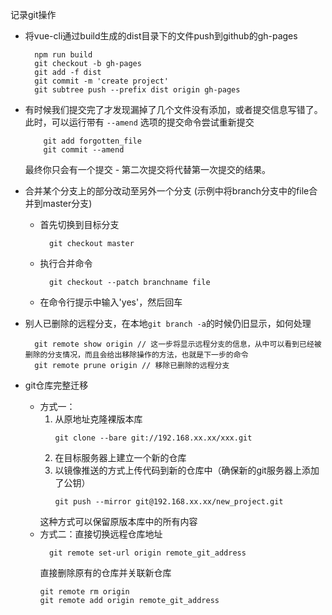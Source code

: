 记录git操作
- 将vue-cli通过build生成的dist目录下的文件push到github的gh-pages  
  ```shell
    npm run build
    git checkout -b gh-pages
    git add -f dist
    git commit -m 'create project'
    git subtree push --prefix dist origin gh-pages

  ```
- 有时候我们提交完了才发现漏掉了几个文件没有添加，或者提交信息写错了。 此时，可以运行带有 ``--amend`` 选项的提交命令尝试重新提交
  ```shell
      git add forgotten_file
      git commit --amend
  ```
  最终你只会有一个提交 - 第二次提交将代替第一次提交的结果。

- 合并某个分支上的部分改动至另外一个分支 (示例中将branch分支中的file合并到master分支)
  - 首先切换到目标分支
    ```shell
      git checkout master
    ```
  - 执行合并命令
    ```shell
      git checkout --patch branchname file
    ```
  - 在命令行提示中输入'yes'，然后回车

- 别人已删除的远程分支，在本地``git branch -a``的时候仍旧显示，如何处理
  ```shell
    git remote show origin // 这一步将显示远程分支的信息，从中可以看到已经被删除的分支情况，而且会给出移除操作的方法，也就是下一步的命令
    git remote prune origin // 移除已删除的远程分支
  ```

- git仓库完整迁移
  + 方式一： 
    1. 从原地址克隆裸版本库
        ```shell
        git clone --bare git://192.168.xx.xx/xxx.git
        ```
    2. 在目标服务器上建立一个新的仓库
    3. 以镜像推送的方式上传代码到新的仓库中（确保新的git服务器上添加了公钥）
        ```shell
        git push --mirror git@192.168.xx.xx/new_project.git
        ```
      这种方式可以保留原版本库中的所有内容
  + 方式二：直接切换远程仓库地址
    ```shell
      git remote set-url origin remote_git_address
    ```
    直接删除原有的仓库并关联新仓库
    ```shell
    git remote rm origin
    git remote add origin remote_git_address
    ```
